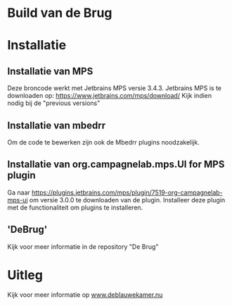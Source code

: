 Build van de Brug
======================================================

# Installatie
## Installatie van MPS
Deze broncode werkt met Jetbrains MPS versie 3.4.3. 
Jetbrains MPS is te downloaden op: https://www.jetbrains.com/mps/download/
Kijk indien nodig bij de "previous versions"

## Installatie van mbedrr
Om de code te bewerken zijn ook de Mbedrr plugins noodzakelijk. 

## Installatie van org.campagnelab.mps.UI for MPS plugin
Ga naar https://plugins.jetbrains.com/mps/plugin/7519-org-campagnelab-mps-ui om versie 3.0.0 te downloaden van de plugin. Installeer deze plugin met de functionaliteit om plugins te installeren. 

## 'DeBrug'
Kijk voor meer informatie in de repository "De Brug"

# Uitleg
Kijk voor meer informatie op www.deblauwekamer.nu

